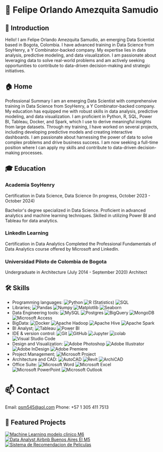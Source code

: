 # 🌟 Felipe Orlando Amezquita Samudio

 
 

## 👋 Introduction

Hello! I am Felipe Orlando Amezquita Samudio, an emerging Data Scientist based in Bogota, Colombia. I have advanced training in Data Science from SoyHenry, a Y Combinator-backed company. My expertise lies in data analysis, predictive modeling, and data visualization. I am passionate about leveraging data to solve real-world problems and am actively seeking opportunities to contribute to data-driven decision-making and strategic initiatives.

## 🏠 Home

Professional Summary
I am an emerging Data Scientist with comprehensive training in Data Science from SoyHenry, a Y Combinator-backed company. My education has equipped me with robust skills in data analysis, predictive modeling, and data visualization. I am proficient in Python, R, SQL, Power BI, Tableau, Docker, and Spark, which I use to derive meaningful insights from large datasets. Through my training, I have worked on several projects, including developing predictive models and creating interactive dashboards. I am passionate about harnessing the power of data to solve complex problems and drive business success. I am now seeking a full-time position where I can apply my skills and contribute to data-driven decision-making processes.

## 🎓 Education

### Academia SoyHenry
Certification in Data Science, Data Science (In progress, October 2023 - October 2024)

Bachelor's degree specialized in Data Science.
Proficient in advanced analytics and machine learning techniques.
Skilled in utilizing Power BI and Tableau for data analytics.

### LinkedIn Learning
Certification in Data Analytics
Completed the Professional Fundamentals of Data Analytics course offered by Microsoft and LinkedIn.

### Universidad Piloto de Colombia de Bogota
Undergraduate in Architecture (July 2014 - September 2020)
Architect


## 🛠️ Skills

- Programming languages:
   ![Python](https://img.shields.io/badge/-Python-333333?style=flat&logo=python)
  ![R (Statistics)](https://img.shields.io/badge/-R-333333?style=flat&logo=R&logoColor=276DC3)
  ![SQL](https://img.shields.io/badge/-SQL-333333?style=flat&logo=sql)
- Libraries;
  ![Pandas](https://img.shields.io/badge/-Pandas-333333?style=flat&logo=pandas)
  ![Numpy](https://img.shields.io/badge/-Numpy-333333?style=flat&logo=numpy)
  ![Matplotlib](https://img.shields.io/badge/-Matplotlib-333333?style=flat&logo=matplotlib)
  ![Seaborn](https://img.shields.io/badge/-Seaborn-333333?style=flat&logo=seaborn)  
- Data Engineering tools: 
  ![MySQL](https://img.shields.io/badge/-MySQL-333333?style=flat&logo=MySQL)
  ![Postgres](https://img.shields.io/badge/-Postgres-333333?style=flat&logo=postgresql)
  ![BigQuery](https://img.shields.io/badge/-BigQuery-333333?style=flat&logo=googlebigquery)
  ![MongoDB](https://img.shields.io/badge/-MongoDB-333333?style=flat&logo=mongodb)
  ![Microsoft Access](https://img.shields.io/badge/Microsoft_Access-A4373A?style=for-the-badge&logo=microsoft-access&logoColor=white)
- BigData: 
  ![Docker](https://img.shields.io/badge/-Docker-333333?style=flat&logo=docker)
  ![Apache Hadoop](https://img.shields.io/badge/-Apache%20Hadoop-333333?style=flat&logo=apache-hadoop)
  ![Apache Hive](https://img.shields.io/badge/-Apache%20Hive-333333?style=flat&logo=apache-hive)
  ![Apache Spark](https://img.shields.io/badge/-Apache%20Spark-333333?style=flat&logo=apache-spark)
- BI Analyst;
  ![Tableau](https://img.shields.io/badge/-Tableau-333333?style=flat&logo=tableau)
  ![Power BI](https://img.shields.io/badge/-Power%20BI-333333?style=flat&logo=powerbi)
- IDE & version control:
  ![Git](https://img.shields.io/badge/-Git-333333?style=flat&logo=git)
  ![GitHub](https://img.shields.io/badge/-GitHub-333333?style=flat&logo=github)
  ![Jupyter](https://img.shields.io/badge/-Jupyter-333333?style=flat&logo=jupyter)
  ![colab](https://img.shields.io/badge/-colab-333333?style=flat&logo=colabbadge)
  ![Visual Studio Code](https://img.shields.io/badge/-Visual%20Studio%20Code-333333?style=flat&logo=visual-studio-code&logoColor=007ACC)
- Design and Visualization:
  ![Adobe Photoshop](https://img.shields.io/badge/Adobe%20Photoshop-31A8FF?style=for-the-badge&logo=Adobe%20Photoshop&logoColor=black)
  ![Adobe Illustrator](https://img.shields.io/badge/Adobe%20Illustrator-FF9A00?style=for-the-badge&logo=adobe%20illustrator&logoColor=white)
  ![Adobe InDesign](https://img.shields.io/badge/Adobe%20InDesign-FF3366?style=for-the-badge&logo=Adobe%20InDesign&logoColor=white)
  ![Adobe Premiere](https://img.shields.io/badge/Adobe%20Premiere%20Pro-9999FF?style=for-the-badge&logo=Adobe%20Premiere%20Pro&logoColor=white)
- Project Management;
  ![Microsoft Project](https://img.shields.io/badge/Microsoft%20Project-0078D4?style=for-the-badge&logo=microsoft&logoColor=white)
- Architecture and CAD:
  ![AutoCAD](https://img.shields.io/badge/AutoCAD-EE3124?style=for-the-badge&logo=autodesk&logoColor=white)
  ![Revit](https://img.shields.io/badge/Revit-0078D4?style=for-the-badge&logo=autodesk&logoColor=white)
  ![ArchiCAD](https://img.shields.io/badge/ArchiCAD-8FC6E6?style=for-the-badge&logo=archicad&logoColor=white)
- Office Suite:
  ![Microsoft Word](https://img.shields.io/badge/Microsoft%20Word-2B579A?style=for-the-badge&logo=microsoft-word&logoColor=white)
  ![Microsoft Excel](https://img.shields.io/badge/Microsoft%20Excel-217346?style=for-the-badge&logo=microsoft-excel&logoColor=white)
  ![Microsoft PowerPoint](https://img.shields.io/badge/Microsoft%20PowerPoint-B7472A?style=for-the-badge&logo=microsoft-powerpoint&logoColor=white)
  ![Microsoft Outlook](https://img.shields.io/badge/Microsoft%20Outlook-0078D4?style=for-the-badge&logo=microsoft-outlook&logoColor=white)



# 📫 Contact

Email: psm545@aol.com
Phone: +57 1 305 411 7513

## 🌟 Featured Projects



[![Machine Learning modelo clinico M6](https://github-readme-stats-sigma-five.vercel.app/api/pin/?username=psm545&repo=Modelo-de-ML-Clinico-M6&theme=dark)](https://github.com/psm545/Modelo-de-ML-Clinico-M6)
[![Data Analyst Airbnb Buenos Aires EI M5](https://github-readme-stats-sigma-five.vercel.app/api/pin/?username=psm545&repo=Data-Analyst-Airbnb-Ei-M5&theme=dark)](https://github.com/psm545/Data-Analyst-Airbnb-Ei-M5)
[![Sistema de Recomendacion de Peliculas](https://github-readme-stats-sigma-five.vercel.app/api/pin/?username=psm545&repo=Sistema-de-Recomendacion-de-Peliculas-Proyecto-Individual-Soy-Henry-PT09-DS-Feljpe-Amezquita&theme=dark)](https://github.com/psm545/Sistema-de-Recomendacion-de-Peliculas-Proyecto-Individual-Soy-Henry-PT09-DS-Feljpe-Amezquita)


